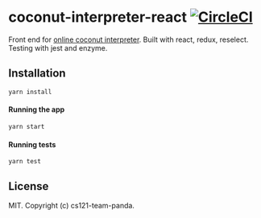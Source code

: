 # coconut-interpreter-react [![CircleCI][circleci-image]][circleci-url]

[circleci-image]: https://circleci.com/gh/cs121-team-panda/coconut-interpreter-react.svg?style=svg
[circleci-url]: https://circleci.com/gh/cs121-team-panda/coconut-interpreter-react
[coconut-interpreter-url]: https://cs121-team-panda.github.io/coconut-interpreter

Front end for [online coconut interpreter][coconut-interpreter-url]. Built with react, redux, reselect. Testing with jest and enzyme.

## Installation

```
yarn install
```

#### Running the app

```
yarn start
```

#### Running tests

```
yarn test
```

## License

MIT. Copyright (c) cs121-team-panda.
